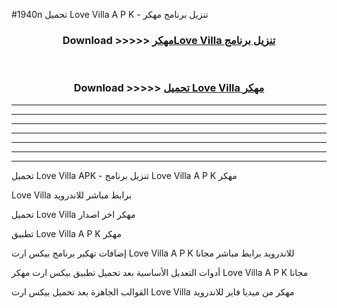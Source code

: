 #1940n تحميل Love Villa  A P K - تنزيل برنامج مهكر



<div align="center">
<h3>Download >>>>> <a href="https://runaway1.web.app/?sq=Love Villa ">مهكرLove Villa  تنزيل برنامج</a></h3><br>

<h3>Download >>>>> <a href="https://runaway1.web.app/?sq=Love Villa ">تحميل Love Villa  مهكر</a></h3>
</div>


----------------------------------------------------------

----------------------------------------------------------

----------------------------------------------------------

----------------------------------------------------------

----------------------------------------------------------

----------------------------------------------------------

----------------------------------------------------------

تحميل Love Villa  APK - تنزيل برنامج Love Villa  A P K مهكر

Love Villa  برابط مباشر للاندرويد

تحميل Love Villa  مهكر اخر اصدار

تطبيق Love Villa  A P K مهكر

إضافات تهكير برنامج بيكس ارت Love Villa  A P K للاندرويد برابط مباشر مجانا

أدوات التعديل الأساسية بعد تحميل تطبيق بيكس ارت مهكر Love Villa  A P K مجانا

القوالب الجاهزة بعد تحميل بيكس ارت Love Villa  مهكر من ميديا فاير للاندرويد


